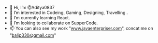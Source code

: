 - 👋 Hi, I’m @Aditya0837
- 👀 I’m interested in Codeing, Gaming, Designing, Travelling .
- 🌱 I’m currently learning React.
- 💞️ I’m looking to collaborate on SupperCode.
- 📫 You can also see my work "www.javaenterpriser.com", concat me on "balip330@gmail.com"


